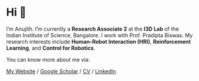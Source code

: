 # Hi 👋

I’m Anujith. I’m currently a **Research Associate 2** at the **I3D Lab** of the Indian Institute of Science, Bangalore. I work with Prof. Pradipta Biswas. My research interests include **Human-Robot Interaction (HRI)**, **Reinforcement Learning**, and **Control for Robotics**.

You can know more about me via:

[My Website](https://anujithm.github.io/) / [Google Scholar](https://scholar.google.com/citations?user=4-55tyYAAAAJ&hl=en) / [CV](https://anujithm.github.io/files/CV_Muraleedharan_Anujith.pdf) / [LinkedIn](https://www.linkedin.com/)


<!---
AnujithM/AnujithM is a ✨ special ✨ repository because its `README.md` (this file) appears on your GitHub profile.
You can click the Preview link to take a look at your changes.
--->
